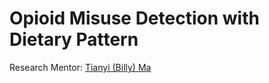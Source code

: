 Opioid Misuse Detection with Dietary Pattern
============




Research Mentor: [Tianyi (Billy) Ma](https://tianyi-billy-ma.github.io/)
